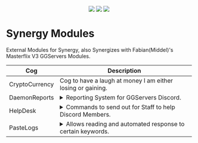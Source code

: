 <p align="center">
<a href="https://github.com/Rapptz/discord.py"><img src="https://img.shields.io/static/v1?label=Discord&message=py&color=blue&style=flat&logo=discord"></a>
<img src="https://img.shields.io/badge/code%20style-black-000000.svg">
<a href="https://www.python.org/"><img src="https://img.shields.io/static/v1?label=Python&message=3.8.1&color=blue&style=flat&logo=python"></a>
</p>

# Synergy Modules

External Modules for Synergy, also Synergizes with Fabian(Middel)'s Masterflix V3 GGServers Modules.

| Cog | Description |
| --- | ----------- |
| CryptoCurrency | Cog to have a laugh at money I am either losing or gaining. |
| DaemonReports | <details><summary>Reporting System for GGServers Discord.</summary>Reactions to a specified message allows users to generate a report which can be managed easily by Staff.</details> |
| HelpDesk | <details><summary>Commands to send out for Staff to help Discord Members.</summary>Helps especially for larger servers with a larger member base. Pagination included for ease of access and as many pages as you like.</details> |
| PasteLogs | <details><summary>Allows reading and automated response to certain keywords.</summary>Meant to work in any case of Staff members not being online to render assistance to those seeking it. Still very much a WIP.</details> |
